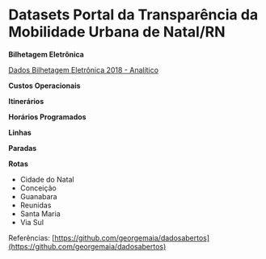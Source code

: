 # Datasets Portal da Transparência da Mobilidade Urbana de Natal/RN

**Bilhetagem Eletrônica**

[Dados Bilhetagem Eletrônica 2018 - Analítico](Bilhetagem_Eletrônica-2018-Analitico.ipynb)

**Custos Operacionais**

**Itinerários**

**Horários Programados**

**Linhas**

**Paradas**

**Rotas**

- Cidade do Natal
- Conceição
- Guanabara
- Reunidas
- Santa Maria
- Via Sul



Referências: [https://github.com/georgemaia/dadosabertos](https://github.com/georgemaia/dadosabertos)

